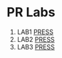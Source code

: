 # PR Labs

1. LAB1 [PRESS](https://gitlab.com/Duzzle/pr-labs)
2. LAB2 [PRESS](https://github.com/Secoranda/PR/tree/master/Lab2/Lab2)
3. LAB3 [PRESS](https://github.com/Secoranda/PR/blob/master/Lab3/README.md)
